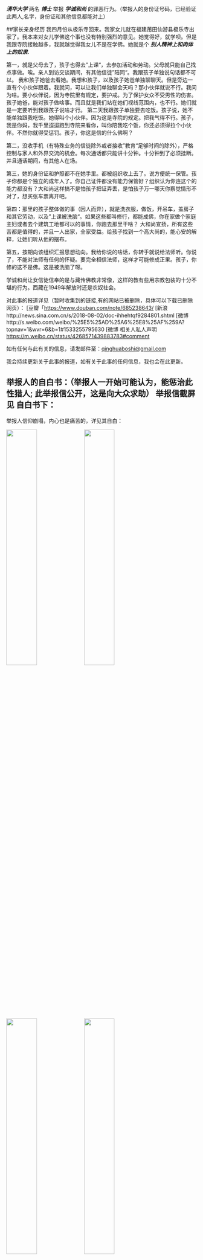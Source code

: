 ***清华大学***
两名
***博士***
举报
***学诚和尚***
的罪恶行为。（举报人的身份证号码，已经验证此两人,名字，身份证和其他信息都能对上）

##家长亲身经历
我四月份从极乐寺回来。我家女儿就在福建莆田仙游县极乐寺出家了。我本来对女儿学佛这个事也没有特别强烈的意见。她觉得好，就学呗。但是我跟寺院接触越多，我就越觉得我女儿不是在学佛。她就是个
***别人精神上和肉体上的奴隶.***

第一，就是父母去了，孩子也得去”上课“，去参加活动和劳动。父母就只能自己找点事做。唉。亲人到访交谈期间，有其他信徒”陪同“。我跟孩子单独说句话都不可以。
我和孩子她爸去看她。我想和孩子，以及孩子她爸单独聊聊天。但是旁边一直有个小伙伴跟着。我就问，可以让我们单独聊会天吗？那小伙伴就说不行。我问为啥。要小伙伴说，因为寺院里有规定，要护戒。为了保护女众不受男性的伤害。孩子她爸，能对孩子做啥事。而且就是我们站在她们视线范围内，也不行。她们就是一定要听到我跟孩子说啥才行。
    第二天我跟孩子单独要去吃饭。孩子说，她不能单独跟我吃饭。她得叫个小伙伴。因为这是寺院的规定。把我气得不行。孩子，我是你妈，我千里迢迢跑到寺院来看你，叫你陪我吃个饭，你还必须得拉个小伙伴。不然你就得受惩罚。孩子，你这是信的什么佛啊？

第二，没收手机（有特殊业务的信徒除外或者接收”教育“足够时间的除外），严格控制与家人和外界交流的机会。每次通话都只能讲十分钟。十分钟到了必须挂断。并且通话期间，有其他人在场。

第三，她的身份证和护照都不在她手里。都被组织收上去了。说方便统一保管。孩子你都是个独立的成年人了。你自己证件都没有能力保管好？组织认为你连这个的能力都没有？大和尚这样搞不是怕孩子把证弄丢，是怕孩子万一哪天你察觉情形不对了，想买张车票离开吧。

第四：那里的孩子整体做的事（因人而异），就是洗衣服，做饭，开吊车，盖房子和其它劳动，以及”上课被洗脑“。如果这些都叫修行，都能成佛，你在家做个家庭主妇或者去个建筑工地都可以的事情，你跑去那里干啥？ 大和尚宣扬，所有这些苦都是值得的，并且一人出家，全家受益。给孩子找到一个高大尚的，能心安的解释，让她们听从他的摆布。

第五，按期向该组织汇报思想动向。我给你说的啥话，你转手就说给法师听。你说了，不能对法师有任何的怀疑。要完全相信法师，这样才可能修成正果。孩子，你修的这不是佛。这是被洗脑了呀。 

学诚和尚让女信徒信奉的是与藏传佛教非常像，这样的教有些用宗教包装的十分不堪的行为。西藏在1949年解放时还是农奴社会。

对此事的报道详见（暂时收集到的链接,有的网站已被删除，具体可以下载已删除网页）：
[豆瓣「https://www.douban.com/note/685238643/
[新浪http://news.sina.com.cn/s/2018-08-02/doc-ihhehtqf9284801.shtml
[微博http://s.weibo.com/weibo/%25E5%25AD%25A6%25E8%25AF%259A?topnav=1&wvr=6&b=1#1533255795630
[微博 相关人私人声明 https://m.weibo.cn/status/4268571439883783#comment

如有任何与此有关的信息，请发邮件至：qinghuaboshi@gmail.com

我会持续更新关于此事的报道，如有关于此事的任何信息，我也会在此更新。

## 举报人的自白书：（举报人一开始可能认为，能惩治此性猎人; 此举报信公开，这是向大众求助） 举报信截屏见 自白书下：
举报人信仰崩塌，内心也是痛苦的，详见其自白：


<img src = https://github.com/QinghuaBoshi/JuBao-Heshang/blob/master/images/jubaoren_zibai2.jpg width="40%">
<img src = https://github.com/QinghuaBoshi/JuBao-Heshang/blob/master/images/jubaoren_zibai3.jpg width="40%">
<img src = https://github.com/QinghuaBoshi/JuBao-Heshang/blob/master/images/jubaoren_zibai4.jpg width="40%">
<img src = https://github.com/QinghuaBoshi/JuBao-Heshang/blob/master/images/jubaoren_zibai5.jpg width="40%">
<img src = https://github.com/QinghuaBoshi/JuBao-Heshang/blob/master/images/jubaoren_zibai6.jpg width="40%">
<img src = https://github.com/QinghuaBoshi/JuBao-Heshang/blob/master/images/jubaoren_zibai7.jpg width="40%">
<img src = https://github.com/QinghuaBoshi/JuBao-Heshang/blob/master/images/jubaoren_zibai8.jpg width="40%">


## 举报信 截屏见下：
## 学诚法师性侵前对女信徒的精神折磨，见下面截屏 第61-80页


![alt text](https://github.com/QinghuaBoshi/JuBao-Heshang/blob/master/images/1.png)
![alt text](https://github.com/QinghuaBoshi/JuBao-Heshang/blob/master/images/2.png)
![alt text](https://github.com/QinghuaBoshi/JuBao-Heshang/blob/master/images/3.png)
![alt text](https://github.com/QinghuaBoshi/JuBao-Heshang/blob/master/images/4.png)
![alt text](https://github.com/QinghuaBoshi/JuBao-Heshang/blob/master/images/5.png)
![alt text](https://github.com/QinghuaBoshi/JuBao-Heshang/blob/master/images/6.png)
![alt text](https://github.com/QinghuaBoshi/JuBao-Heshang/blob/master/images/7.png)
![alt text](https://github.com/QinghuaBoshi/JuBao-Heshang/blob/master/images/8.png)
![alt text](https://github.com/QinghuaBoshi/JuBao-Heshang/blob/master/images/9.png)
![alt text](https://github.com/QinghuaBoshi/JuBao-Heshang/blob/master/images/10.png)
![alt text](https://github.com/QinghuaBoshi/JuBao-Heshang/blob/master/images/11.png)
![alt text](https://github.com/QinghuaBoshi/JuBao-Heshang/blob/master/images/12.png)
![alt text](https://github.com/QinghuaBoshi/JuBao-Heshang/blob/master/images/13.png)
![alt text](https://github.com/QinghuaBoshi/JuBao-Heshang/blob/master/images/14.png)
![alt text](https://github.com/QinghuaBoshi/JuBao-Heshang/blob/master/images/15.png)
![alt text](https://github.com/QinghuaBoshi/JuBao-Heshang/blob/master/images/16.png)
![alt text](https://github.com/QinghuaBoshi/JuBao-Heshang/blob/master/images/17.png)
![alt text](https://github.com/QinghuaBoshi/JuBao-Heshang/blob/master/images/18.png)
![alt text](https://github.com/QinghuaBoshi/JuBao-Heshang/blob/master/images/19.png)
![alt text](https://github.com/QinghuaBoshi/JuBao-Heshang/blob/master/images/20.png)
![alt text](https://github.com/QinghuaBoshi/JuBao-Heshang/blob/master/images/21.png)
![alt text](https://github.com/QinghuaBoshi/JuBao-Heshang/blob/master/images/22.png)
![alt text](https://github.com/QinghuaBoshi/JuBao-Heshang/blob/master/images/23.png)
![alt text](https://github.com/QinghuaBoshi/JuBao-Heshang/blob/master/images/24.png)
![alt text](https://github.com/QinghuaBoshi/JuBao-Heshang/blob/master/images/25.png)
![alt text](https://github.com/QinghuaBoshi/JuBao-Heshang/blob/master/images/26.png)
![alt text](https://github.com/QinghuaBoshi/JuBao-Heshang/blob/master/images/27.png)
![alt text](https://github.com/QinghuaBoshi/JuBao-Heshang/blob/master/images/28.png)
![alt text](https://github.com/QinghuaBoshi/JuBao-Heshang/blob/master/images/29.png)
![alt text](https://github.com/QinghuaBoshi/JuBao-Heshang/blob/master/images/30.png)
![alt text](https://github.com/QinghuaBoshi/JuBao-Heshang/blob/master/images/31.png)



![alt text](https://github.com/QinghuaBoshi/JuBao-Heshang/blob/master/images/61.png)
![alt text](https://github.com/QinghuaBoshi/JuBao-Heshang/blob/master/images/62.png)
![alt text](https://github.com/QinghuaBoshi/JuBao-Heshang/blob/master/images/63.png)
![alt text](https://github.com/QinghuaBoshi/JuBao-Heshang/blob/master/images/64.png)
![alt text](https://github.com/QinghuaBoshi/JuBao-Heshang/blob/master/images/65.png)
![alt text](https://github.com/QinghuaBoshi/JuBao-Heshang/blob/master/images/66.png)
![alt text](https://github.com/QinghuaBoshi/JuBao-Heshang/blob/master/images/67.png)
![alt text](https://github.com/QinghuaBoshi/JuBao-Heshang/blob/master/images/68.png)
![alt text](https://github.com/QinghuaBoshi/JuBao-Heshang/blob/master/images/69.png)
![alt text](https://github.com/QinghuaBoshi/JuBao-Heshang/blob/master/images/70.png)
![alt text](https://github.com/QinghuaBoshi/JuBao-Heshang/blob/master/images/71.png)
![alt text](https://github.com/QinghuaBoshi/JuBao-Heshang/blob/master/images/72.png)
![alt text](https://github.com/QinghuaBoshi/JuBao-Heshang/blob/master/images/73.png)
![alt text](https://github.com/QinghuaBoshi/JuBao-Heshang/blob/master/images/74.png)
![alt text](https://github.com/QinghuaBoshi/JuBao-Heshang/blob/master/images/75.png)
![alt text](https://github.com/QinghuaBoshi/JuBao-Heshang/blob/master/images/76.png)
![alt text](https://github.com/QinghuaBoshi/JuBao-Heshang/blob/master/images/77.png)
![alt text](https://github.com/QinghuaBoshi/JuBao-Heshang/blob/master/images/78.png)
![alt text](https://github.com/QinghuaBoshi/JuBao-Heshang/blob/master/images/79.png)
![alt text](https://github.com/QinghuaBoshi/JuBao-Heshang/blob/master/images/80.png)

